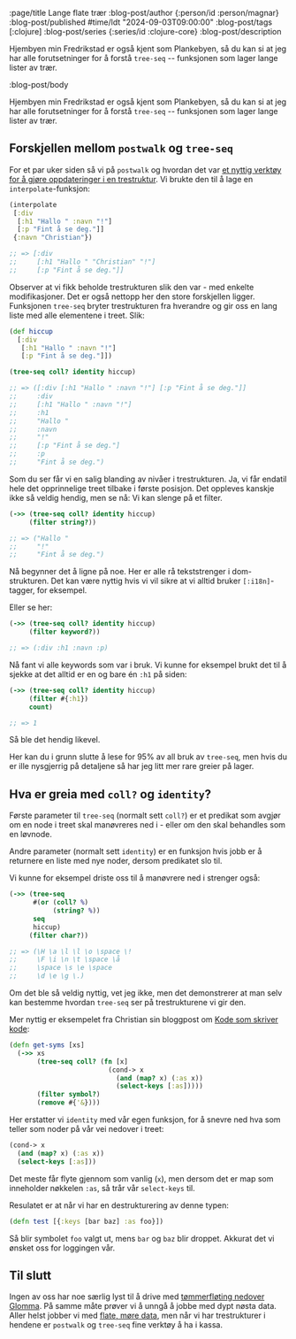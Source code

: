 :page/title Lange flate trær
:blog-post/author {:person/id :person/magnar}
:blog-post/published #time/ldt "2024-09-03T09:00:00"
:blog-post/tags [:clojure]
:blog-post/series {:series/id :clojure-core}
:blog-post/description

Hjembyen min Fredrikstad er også kjent som Plankebyen, så du kan si at jeg har
alle forutsetninger for å forstå `tree-seq` -- funksjonen som lager lange lister
av trær.

:blog-post/body

Hjembyen min Fredrikstad er også kjent som Plankebyen, så du kan si at jeg har
alle forutsetninger for å forstå `tree-seq` -- funksjonen som lager lange lister
av trær.

## Forskjellen mellom `postwalk` og `tree-seq`

For et par uker siden så vi på `postwalk` og hvordan det var [et nyttig verktøy
for å gjøre oppdateringer i en trestruktur](/interpolasjon/). Vi brukte den til
å lage en `interpolate`-funksjon:

```clj
(interpolate
 [:div
  [:h1 "Hallo " :navn "!"]
  [:p "Fint å se deg."]]
 {:navn "Christian"})

;; => [:div
;;     [:h1 "Hallo " "Christian" "!"]
;;     [:p "Fint å se deg."]]
```

Observer at vi fikk beholde trestrukturen slik den var - med enkelte
modifikasjoner. Det er også nettopp her den store forskjellen ligger. Funksjonen
`tree-seq` bryter trestrukturen fra hverandre og gir oss en lang liste med alle
elementene i treet. Slik:

```clj
(def hiccup
  [:div
   [:h1 "Hallo " :navn "!"]
   [:p "Fint å se deg."]])

(tree-seq coll? identity hiccup)

;; => ([:div [:h1 "Hallo " :navn "!"] [:p "Fint å se deg."]]
;;     :div
;;     [:h1 "Hallo " :navn "!"]
;;     :h1
;;     "Hallo "
;;     :navn
;;     "!"
;;     [:p "Fint å se deg."]
;;     :p
;;     "Fint å se deg.")
```

Som du ser får vi en salig blanding av nivåer i trestrukturen. Ja, vi får
endatil hele det opprinnelige treet tilbake i første posisjon. Det oppleves
kanskje ikke så veldig hendig, men se nå: Vi kan slenge på et filter.

```clj
(->> (tree-seq coll? identity hiccup)
     (filter string?))

;; => ("Hallo "
;;     "!"
;;     "Fint å se deg.")
```

Nå begynner det å ligne på noe. Her er alle rå tekststrenger i dom-strukturen.
Det kan være nyttig hvis vi vil sikre at vi alltid bruker `[:i18n]`-tagger, for
eksempel.

Eller se her:

```clj
(->> (tree-seq coll? identity hiccup)
     (filter keyword?))

;; => (:div :h1 :navn :p)
```

Nå fant vi alle keywords som var i bruk. Vi kunne for eksempel brukt det til å
sjekke at det alltid er en og bare én `:h1` på siden:

```clj
(->> (tree-seq coll? identity hiccup)
     (filter #{:h1})
     count)

;; => 1
```

Så ble det hendig likevel.

Her kan du i grunn slutte å lese for 95% av all bruk av `tree-seq`, men hvis du
er ille nysgjerrig på detaljene så har jeg litt mer rare greier på lager.

## Hva er greia med `coll?` og `identity`?

Første parameter til `tree-seq` (normalt sett `coll?`) er et predikat som avgjør om
en node i treet skal manøvreres ned i - eller om den skal behandles som en
løvnode.

Andre parameter (normalt sett `identity`) er en funksjon hvis jobb er å
returnere en liste med nye noder, dersom predikatet slo til.

Vi kunne for eksempel driste oss til å manøvrere ned i strenger også:

```clj
(->> (tree-seq
      #(or (coll? %)
           (string? %))
      seq
      hiccup)
     (filter char?))

;; => (\H \a \l \l \o \space \!
;;     \F \i \n \t \space \å
;;     \space \s \e \space
;;     \d \e \g \.)
```

Om det ble så veldig nyttig, vet jeg ikke, men det demonstrerer at man selv kan
bestemme hvordan `tree-seq` ser på trestrukturene vi gir den.

Mer nyttig er eksempelet fra Christian sin bloggpost om [Kode som skriver
kode](/detektimen/):

```clj
(defn get-syms [xs]
  (->> xs
       (tree-seq coll? (fn [x]
                         (cond-> x
                           (and (map? x) (:as x))
                           (select-keys [:as]))))
       (filter symbol?)
       (remove #{'&})))
```

Her erstatter vi `identity` med vår egen funksjon, for å snevre ned hva som
teller som noder på vår vei nedover i treet:

```clj
(cond-> x
  (and (map? x) (:as x))
  (select-keys [:as]))
```

Det meste får flyte gjennom som vanlig (`x`), men dersom det er map som
inneholder nøkkelen `:as`, så trår vår `select-keys` til.

Resulatet er at når vi har en destrukturering av denne typen:

```clj
(defn test [{:keys [bar baz] :as foo}])
```

Så blir symbolet `foo` valgt ut, mens `bar` og `baz` blir droppet. Akkurat det
vi ønsket oss for loggingen vår.

## Til slutt

Ingen av oss har noe særlig lyst til å drive med [tømmerfløting nedover
Glomma](https://digitaltmuseum.no/011012567032/tommerfloting-pa-glomma-funnefoss).
På samme måte prøver vi å unngå å jobbe med dypt nøsta data. Aller helst jobber vi med
[flate, møre data](/flate-data/), men når vi har trestrukturer i hendene er
`postwalk` og `tree-seq` fine verktøy å ha i kassa.
